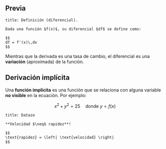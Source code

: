 ## Previa

```ad-definition
title: Definición (diferencial).

Dada una función $f(x)$, su diferencial $df$ se define como:

$$
df = f'(x)\,dx
$$

```

Mientras que la derivada es una tasa de cambio, el diferencial es una **variación** (aproximada) de la función.

## Derivación implícita

Una **función implícita** es una función que se relaciona con alguna variable **no visible** en la ecuación. Por ejemplo:

$$
x^{2} + y^{2} = 25 \quad \text{donde $y = f(x)$}
$$

```ad-important
title: Datazo

**Velocidad $\neq$ rapidez**!

$$
\text{rapidez} = \left| \text{velocidad} \right|
$$

```

